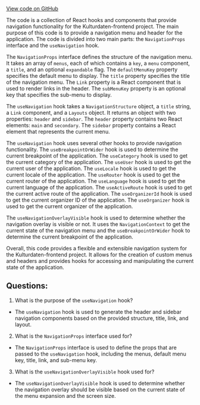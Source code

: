 [View code on GitHub](https://github.com/technologiestiftung/kulturdaten-frontend/blob/master/components/navigation/index.tsx)

The code is a collection of React hooks and components that provide navigation functionality for the Kulturdaten-frontend project. The main purpose of this code is to provide a navigation menu and header for the application. The code is divided into two main parts: the `NavigationProps` interface and the `useNavigation` hook.

The `NavigationProps` interface defines the structure of the navigation menu. It takes an array of `menus`, each of which contains a `key`, a `menu` component, a `title`, and an optional `expandable` flag. The `defaultMenuKey` property specifies the default menu to display. The `title` property specifies the title of the navigation menu. The `Link` property is a React component that is used to render links in the header. The `subMenuKey` property is an optional key that specifies the sub-menu to display.

The `useNavigation` hook takes a `NavigationStructure` object, a `title` string, a `Link` component, and a `Layouts` object. It returns an object with two properties: `header` and `sidebar`. The `header` property contains two React elements: `main` and `secondary`. The `sidebar` property contains a React element that represents the current menu.

The `useNavigation` hook uses several other hooks to provide navigation functionality. The `useBreakpointOrWider` hook is used to determine the current breakpoint of the application. The `useCategory` hook is used to get the current category of the application. The `useUser` hook is used to get the current user of the application. The `useLocale` hook is used to get the current locale of the application. The `useRouter` hook is used to get the current router of the application. The `useLanguage` hook is used to get the current language of the application. The `useActiveRoute` hook is used to get the current active route of the application. The `useOrganizerId` hook is used to get the current organizer ID of the application. The `useOrganizer` hook is used to get the current organizer of the application.

The `useNavigationOverlayVisible` hook is used to determine whether the navigation overlay is visible or not. It uses the `NavigationContext` to get the current state of the navigation menu and the `useBreakpointOrWider` hook to determine the current breakpoint of the application.

Overall, this code provides a flexible and extensible navigation system for the Kulturdaten-frontend project. It allows for the creation of custom menus and headers and provides hooks for accessing and manipulating the current state of the application.
## Questions: 
 1. What is the purpose of the `useNavigation` hook?
- The `useNavigation` hook is used to generate the header and sidebar navigation components based on the provided structure, title, link, and layout.

2. What is the `NavigationProps` interface used for?
- The `NavigationProps` interface is used to define the props that are passed to the `useNavigation` hook, including the menus, default menu key, title, link, and sub-menu key.

3. What is the `useNavigationOverlayVisible` hook used for?
- The `useNavigationOverlayVisible` hook is used to determine whether the navigation overlay should be visible based on the current state of the menu expansion and the screen size.